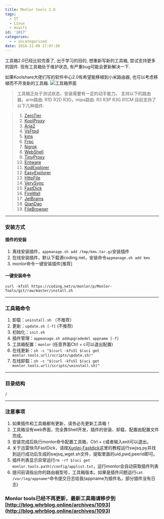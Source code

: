 ```yaml
---
title: Monlor tools 2.0
tags:
  - IT
  - Linux
  - miwifi
id: '1017'
categories:
  - - uncategorized
date: 2018-11-09 17:07:30
---
```


工具箱2.0已经比较完善了, 出于学习的目的, 想重新写新的工具箱, 尝试支持更多的固件. 现有工具箱处于维护状态, 有严重bug可能会更新解决一下.
<!-- more -->
如果Koolshare大佬们写的软件中心2.0有希望能移植到小米路由器, 也可以考虑移植而不开发新的工具箱. ![工具箱界面](https://www.monlor.com/images/180727-1.png)

> 工具箱正处于测试状态，安装需要有一定的动手能力。 支持以下的路由器，arm路由: R1D R2D R3D，mips路由: R3 R3P R3G R1CM 目前支持了以下几种插件:

> 1.  [ZeroTier](https://www.zerotier.com)
> 2.  [KoolProxy](http://koolshare.b0.upaiyun.com/)
> 3.  [Aria2](http://aria2.github.io/)
> 4.  [VsFtpd](https://security.appspot.com/vsftpd.html)
> 5.  [kms](https://github.com/Wind4/vlmcsd)
> 6.  [Frpc](https://github.com/fatedier/frp)
> 7.  [Ngrok](https://github.com/dosgo/ngrok-c)
> 8.  [WebShell](https://github.com/shellinabox/shellinabox)
> 9.  [TinyProxy](https://github.com/tinyproxy/tinyproxy)
> 10.  [Entware](https://github.com/Entware/Entware-ng)
> 11.  [KodExplorer](https://kodcloud.com/)
> 12.  [EasyExplorer](http://koolshare.cn/thread-129199-1-1.html)
> 13.  [HttpFile](http://nginx.org/)
> 14.  [VerySync](http://verysync.com/)
> 15.  [FastDick](https://github.com/fffonion/Xunlei-Fastdick)
> 16.  [FireWall](https://www.netfilter.org/)
> 17.  [JetBrains](http://blog.lanyus.com/archives/174.html)
> 18.  [QianDao](http://koolshare.cn/thread-127783-1-1.html)
> 19.  [FileBrowser](https://github.com/filebrowser/filebrowser)

* * *

### 安装方式

#### 插件的安装

1.  离线安装插件，`appmanage.sh add /tmp/kms.tar.gz`安装插件
2.  在线安装插件，默认下载源coding.net，安装命令`appmanage.sh add kms`
3.  monlor命令一键安装插件\[推荐\]

#### 一键安装命令

`curl -kfsSl https://coding.net/u/monlor/p/Monlor-Tools/git/raw/master/install.sh`

* * *

### 工具箱命令

1.  卸载：`uninstall.sh` （不推荐）
2.  更新：`update.sh [-f]` (不推荐)
3.  初始化：`init.sh`
4.  插件管理：`appmanage.sh addupgradedel appname [-f]`
5.  工具箱配置：`monlor` (任意界面Ctrl + c可以退出配置)
6.  在线更新：`sh -c "$(curl -kfsSl $(uci get monlor.tools.url)/scripts/update.sh)"`
7.  在线卸载：`sh -c "$(curl -kfsSl $(uci get monlor.tools.url)/scripts/uninstall.sh)"`

* * *

### 目录结构

```
/
```

* * *

### 注意事项

1.  如果插件和工具箱都有更新，请务必先更新工具箱！
2.  工具箱没有web界面，完全靠Shell开发，插件的安装、卸载、配置由配置文件完成。
3.  安装完成后执行monlor命令配置工具箱，Ctrl + c或者输入exit可以退出。
4.  关于迅雷快鸟FastDick，请按[Xunlei-Fastdick](https://github.com/fffonion/Xunlei-Fastdick)这里的教程运行swjsq.py并找到运行成功后生成的swjsq\_wget.sh文件，提取里面的uid,pwd,peerid即可。
5.  插件列表显示异常运行`rm -rf $(uci get monlor.tools.path)/config/applist.txt`，运行monlor会自动获取插件列表
6.  提问前请指出你的路由器型号，工具箱版本。如果是插件问题运行`cat /var/log/appname*`命令提交日志给我(appname为插件名，部分插件没有日志)

### Monlor tools已经不再更新，最新工具箱请移步到[http://blog.whrblog.online/archives/1093](http://blog.whrblog.online/archives/1093)